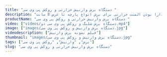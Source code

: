 ```yaml
---
title: "دستگاه برش وارنیش حرارتی و روکش پی وی سی "
description: "برش انواع روکش ها و وارنیش حرارتی از طول 1 سانت تا 10 متر بصورت دو رول همزمان و دارا بودن المنت حرارتی برای برش انواع پارچه تا عرض 8 سانت"
productName: "دستگاه برش وارنیش حرارتی و روکش پی وی سی "
video: ["videos/دستگاه برش شلنگ و روکش پی وی سی دو.mp4"]
image: ["images/دستگاه برش وارنیش و روکش پی وی سی.jpg"]
videodescription: ["فیلم نمونه برش وارنیش"]
thumbnail: "images/دستگاه برش وارنیش و روکش پی وی سی.jpg"
tags: ["برش", "وارنیش", "روکش پی وی سی"]
slug: "دستگاه برش وارنیش حرارتی و روکش پی وی سی"
---
```

